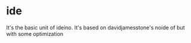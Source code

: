 ide
===

It's the basic unit of ideino. It's based on davidjamesstone's noide of but with some optimization
